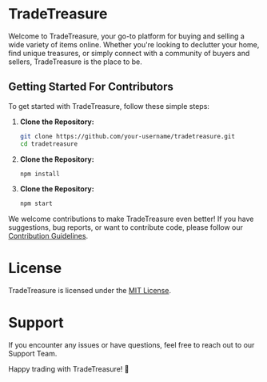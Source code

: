 # TradeTreasure

Welcome to TradeTreasure, your go-to platform for buying and selling a wide variety of items online. Whether you're looking to declutter your home, find unique treasures, or simply connect with a community of buyers and sellers, TradeTreasure is the place to be.

## Getting Started For Contributors

To get started with TradeTreasure, follow these simple steps:

1. **Clone the Repository:**
   ```bash
   git clone https://github.com/your-username/tradetreasure.git
   cd tradetreasure

2. **Clone the Repository:**
   ```bash
   npm install

3. **Clone the Repository:**
   ```bash
   npm start

We welcome contributions to make TradeTreasure even better! If you have suggestions, bug reports, or want to contribute code, please follow our [Contribution Guidelines](CONTRIBUTING.md).

# License

TradeTreasure is licensed under the [MIT License](LICENSE).

# Support

If you encounter any issues or have questions, feel free to reach out to our Support Team.

Happy trading with TradeTreasure! 🌟

